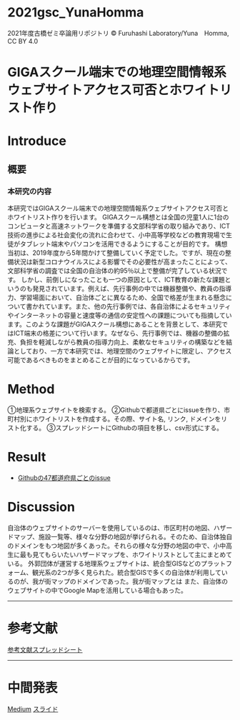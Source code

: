 # 2021gsc_YunaHomma
2021年度古橋ゼミ卒論用リポジトリ
© Furuhashi Laboratory/Yuna　Homma, CC BY 4.0
# GIGAスクール端末での地理空間情報系ウェブサイトアクセス可否とホワイトリスト作り

# Introduce
## 概要
### 本研究の内容
本研究ではGIGAスクール端末での地理空間情報系ウェブサイトアクセス可否とホワイトリスト作りを行います。
GIGAスクール構想とは全国の児童1人に1台のコンピュータと高速ネットワークを準備する文部科学省の取り組みであり、ICT技術の進歩による社会変化の流れに合わせて、小中高等学校などの教育現場で生徒がタブレット端末やパソコンを活用できるようにすることが目的です。
構想当初は、2019年度から5年間かけて整備していく予定でした。ですが、現在の整備状況は新型コロナウイルスによる影響でその必要性が高まったことによって、文部科学省の調査では全国の自治体の約95％以上で整備が完了している状況です。
しかし、前倒しになったことも一つの原因として、ICT教育の新たな課題というのも発見されています。例えば、先行事例の中では機器整備や、教員の指導力、学習場面において、自治体ごとに異なるため、全国で格差が生まれる懸念について書かれています。また、他の先行事例では、各自治体によるセキュリティやインターネットの容量と速度等の通信の安定性への課題についても指摘しています。このような課題がGIGAスクール構想にあることを背景として、本研究ではICT端末の格差について行います。なぜなら、先行事例では、機器の整備の拡充、負担を軽減しながら教員の指導力向上、柔軟なセキュリティの構築などを結論としており、一方で本研究では、地理空間のウェブサイトに限定し、アクセス可能であるべきものをまとめることが目的になっているからです。


# Method 
①地理系ウェブサイトを検索する。
②Githubで都道県ごとにissueを作り、市町村別にホワイトリストを作成する。その際、サイト名, リンク, ドメインをリスト化する。
③スプレッドシートにGithubの項目を移し、csv形式にする。

# Result
* [Githubの47都道府県ごとのissue](city.ichihara.chiba.jp/article?articleId=60237db4ece4651c88c19043)


# Discussion
自治体のウェブサイトのサーバーを使用しているのは、市区町村の地図、ハザードマップ、施設一覧等、様々な分野の地図が挙げられる。そのため、自治体独自のドメインをもつ地図が多くあった。それらの様々な分野の地図の中で、小中高生に最も見てもらいたいハザードマップを、ホワイトリストとして主にまとめている。
外郭団体が運営する地理系ウェブサイトは、統合型GISなどのプラットフォーム、観光系の2つが多く見られた。統合型GISで多くの自治体が利用しているのが、我が街マップのドメインであった。我が街マップとは
また、自治体のウェブサイトの中でGoogle Mapを活用している場合もあった。

***
# 参考文献
[参考文献スプレッドシート](https://docs.google.com/spreadsheets/d/1uFUYa_TRjZiMx_JMXzDjasGcj1lEG0bK2O0YUADCxdg/edit#gid=0)


***
# 中間発表
[Medium]()
[スライド](https://docs.google.com/presentation/d/1ad8BFHgjr9OBvdUSHbB6M1GC7PNL7rRG1BY1l6NUzFU/edit?usp=sharing)
